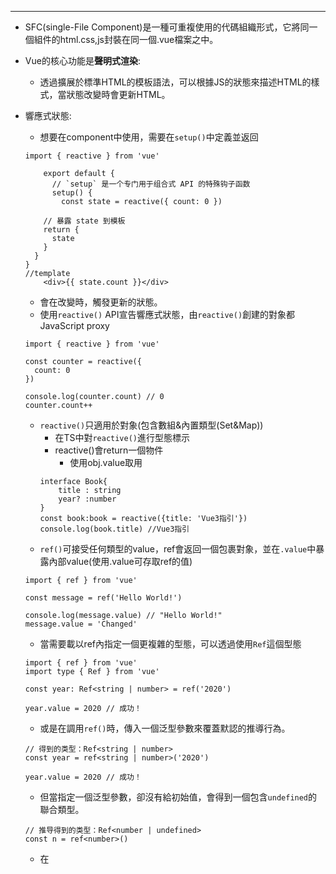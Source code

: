 ---
- SFC(single-File Component)是一種可重複使用的代碼組織形式，它將同一個組件的html.css,js封裝在同一個.vue檔案之中。
- Vue的核心功能是**聲明式渲染**:
    - 透過擴展於標準HTML的模板語法，可以根據JS的狀態來描述HTML的樣式，當狀態改變時會更新HTML。
- 響應式狀態:
    - 想要在component中使用，需要在```setup()```中定義並返回
    ```
    import { reactive } from 'vue'

        export default {
          // `setup` 是一个专门用于组合式 API 的特殊钩子函数
          setup() {
            const state = reactive({ count: 0 })

        // 暴露 state 到模板
        return {
          state
        }
      }
    }
    //template
        <div>{{ state.count }}</div>
    ```
    - 會在改變時，觸發更新的狀態。
    - 使用```reactive()``` API宣告響應式狀態，由```reactive()```創建的對象都JavaScript proxy
    ```
    import { reactive } from 'vue'
    
    const counter = reactive({
      count: 0
    })

    console.log(counter.count) // 0
    counter.count++
    ```
    - ```reactive()```只適用於對象(包含數組&內置類型(Set&Map))
        - 在TS中對```reactive()```進行型態標示
        - reactive()會return一個物件
            - 使用obj.value取用
        ```
        interface Book{
            title : string
            year? :number
        }
        const book:book = reactive({title: 'Vue3指引'})
        console.log(book.title) //Vue3指引
        ```
    - ```ref()```可接受任何類型的value，ref會返回一個包裹對象，並在```.value```中暴露內部value(使用.value可存取ref的值)
    ```
    import { ref } from 'vue'

    const message = ref('Hello World!')

    console.log(message.value) // "Hello World!"
    message.value = 'Changed'
    ```
    - 當需要載以ref內指定一個更複雜的型態，可以透過使用```Ref```這個型態
    ```
    import { ref } from 'vue'
    import type { Ref } from 'vue'

    const year: Ref<string | number> = ref('2020')

    year.value = 2020 // 成功！
    ```
    - 或是在調用```ref()```時，傳入一個泛型參數來覆蓋默認的推導行為。
    ```
    // 得到的类型：Ref<string | number>
    const year = ref<string | number>('2020')

    year.value = 2020 // 成功！
    ```
    - 但當指定一個泛型參數，卻沒有給初始值，會得到一個包含```undefined```的聯合類型。
    ```
    // 推导得到的类型：Ref<number | undefined>
    const n = ref<number>()
    ```
    - 在<script setup>中宣告的ref / reactive都可以在template中使用
    ```
    <h1>{{ message }}</h1>
    <p>count is: {{ counter.count }}</p>
    ```
    - 在template中使用ref時，不需要加上```.value```
        - 在template中會自動將ref解包。
    - 雙花括號中不只限於使用標示符、路徑，可以使用任何JS表達式

    ```
    <h1>{{ message.split('').reverse().join('') }}</h1>
    ```
      